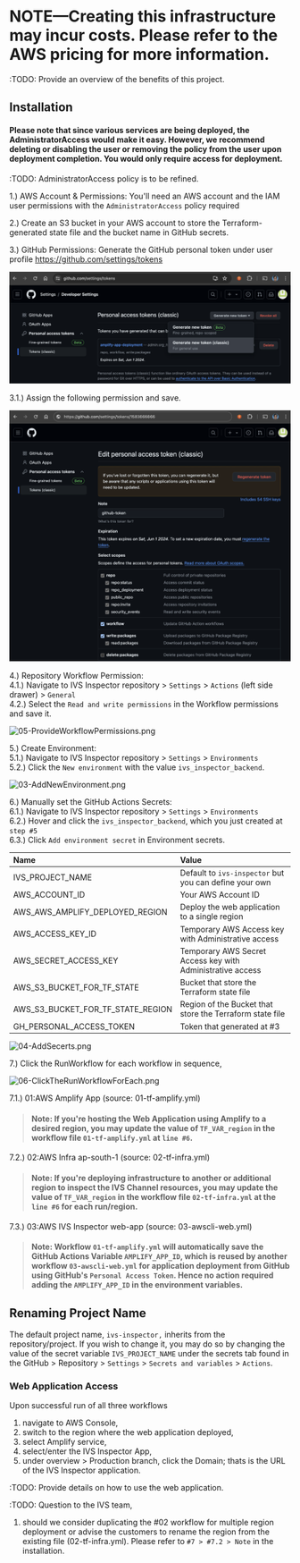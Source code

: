 # NOTE—Creating this infrastructure may incur costs. Please refer to the AWS pricing for more information.

:TODO: Provide an overview of the benefits of this project.

## Installation

#### Please note that since various services are being deployed, the AdministratorAccess would make it easy. However, we recommend deleting or disabling the user or removing the policy from the user upon deployment completion. You would only require access for deployment.

:TODO: AdministratorAccess policy is to be refined.

1.) AWS Account & Permissions: You'll need an AWS account and the IAM user permissions with the `AdministratorAccess` policy required

2.) Create an S3 bucket in your AWS account to store the Terraform-generated state file and the bucket name in GitHub secrets.

3.) GitHub Permissions: Generate the GitHub personal token under user profile https://github.com/settings/tokens

![01-PersonalAccessToken-using-Classic.png](documentation/screenshots/01-PersonalAccessToken-using-Classic.png)

3.1.) Assign the following permission and save.

![02-AddFollowingPermissions.png](documentation/screenshots/02-AddFollowingPermissions.png)

4.) Repository Workflow Permission: <br>
4.1.) Navigate to IVS Inspector repository > `Settings` > `Actions` (left side drawer) > `General` <br>
4.2.) Select the `Read and write permissions` in the Workflow permissions and save it.

![05-ProvideWorkflowPermissions.png](documentation/screenshot/05-ProvideWorkflowPermissions.png)

5.) Create Environment: <br>
5.1.) Navigate to IVS Inspector repository > `Settings` > `Environments` <br>
5.2.) Click the `New environment` with the value `ivs_inspector_backend`.

![03-AddNewEnvironment.png](documentation/screenshot/03-AddNewEnvironment.png)

6.) Manually set the GitHub Actions Secrets: <br>
6.1.) Navigate to IVS Inspector repository > `Settings` > `Environments` <br>
6.2.) Hover and click the `ivs_inspector_backend`, which you just created at `step #5` <br>
6.3.) Click `Add environment secret` in Environment secrets. <br>

| Name                              | Value                                                      |
| :-------------------------------- | :--------------------------------------------------------- |
| IVS_PROJECT_NAME                  | Default to `ivs-inspector` but you can define your own     |
| AWS_ACCOUNT_ID                    | Your AWS Account ID                                        |
| AWS_AWS_AMPLIFY_DEPLOYED_REGION   | Deploy the web application to a single region              |
| AWS_ACCESS_KEY_ID                 | Temporary AWS Access key with Administrative access        |
| AWS_SECRET_ACCESS_KEY             | Temporary AWS Secret Access key with Administrative access |
| AWS_S3_BUCKET_FOR_TF_STATE        | Bucket that store the Terraform state file                 |
| AWS_S3_BUCKET_FOR_TF_STATE_REGION | Region of the Bucket that store the Terraform state file   |
| GH_PERSONAL_ACCESS_TOKEN          | Token that generated at #3                                 |

![04-AddSecerts.png](documentation/screenshot/04-AddSecerts.png)

7.) Click the RunWorkflow for each workflow in sequence,

![06-ClickTheRunWorkflowForEach.png](documentation/screenshot/06-ClickTheRunWorkflowForEach.png)

7.1.) 01:AWS Amplify App (source: 01-tf-amplify.yml)

> #### Note: If you're hosting the Web Application using Amplify to a desired region, you may update the value of `TF_VAR_region` in the workflow file `01-tf-amplify.yml` at `line #6`.

7.2.) 02:AWS Infra ap-south-1 (source: 02-tf-infra.yml)

> #### Note: If you're deploying infrastructure to another or additional region to inspect the IVS Channel resources, you may update the value of `TF_VAR_region` in the workflow file `02-tf-infra.yml` at the `line #6` for each run/region.

7.3.) 03:AWS IVS Inspector web-app (source: 03-awscli-web.yml)

> #### Note: Workflow `01-tf-amplify.yml` will automatically save the GitHub Actions Variable `AMPLIFY_APP_ID`, which is reused by another workflow `03-awscli-web.yml` for application deployment from GitHub using GitHub's `Personal Access Token`. Hence no action required adding the `AMPLIFY_APP_ID` in the environment variables.

## Renaming Project Name

The default project name, `ivs-inspector,` inherits from the repository/project. If you wish to change it, you may do so by changing the value of the secret variable `IVS_PROJECT_NAME` under the secrets tab found in the GitHub > Repository > `Settings` > `Secrets and variables` > `Actions`.

### Web Application Access

Upon successful run of all three workflows

1. navigate to AWS Console,
2. switch to the region where the web application deployed,
3. select Amplify service,
4. select/enter the IVS Inspector App,
5. under overview > Production branch, click the Domain; thats is the URL of the IVS Inspector application.

:TODO: Provide details on how to use the web application.

:TODO: Question to the IVS team,

1. should we consider duplicating the #02 workflow for multiple region deployment or advise the customers to rename the region from the existing file (02-tf-infra.yml). Please refer to `#7 > #7.2 > Note` in the installation.
